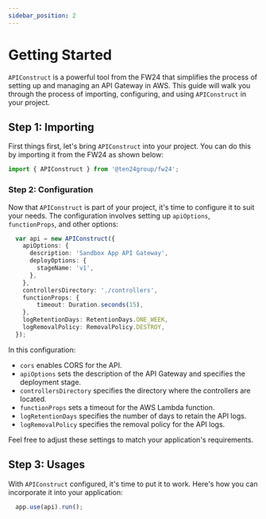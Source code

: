 ```yaml
---
sidebar_position: 2
---
```


# Getting Started

`APIConstruct` is a powerful tool from the FW24 that simplifies the process of setting up and managing an API Gateway in AWS. This guide will walk you through the process of importing, configuring, and using `APIConstruct` in your project.

## Step 1: Importing

First things first, let's bring `APIConstruct` into your project. You can do this by importing it from the FW24 as shown below:

```ts
import { APIConstruct } from '@ten24group/fw24';
```

### Step 2: Configuration

Now that `APIConstruct` is part of your project, it's time to configure it to suit your needs. The configuration involves setting up `apiOptions`, `functionProps`, and other options:

```ts
  var api = new APIConstruct({
    apiOptions: {
      description: 'Sandbox App API Gateway',
      deployOptions: {
        stageName: 'v1',
      },
    },
    controllersDirectory: './controllers',
    functionProps: {
        timeout: Duration.seconds(15),
    },
    logRetentionDays: RetentionDays.ONE_WEEK,
    logRemovalPolicy: RemovalPolicy.DESTROY,
  });
```

In this configuration:

- `cors` enables CORS for the API.
- `apiOptions` sets the description of the API Gateway and specifies the deployment stage.
- `controllersDirectory` specifies the directory where the controllers are located.
- `functionProps` sets a timeout for the AWS Lambda function.
- `logRetentionDays` specifies the number of days to retain the API logs.
- `logRemovalPolicy` specifies the removal policy for the API logs.

Feel free to adjust these settings to match your application's requirements.

## Step 3: Usages

With `APIConstruct` configured, it's time to put it to work. Here's how you can incorporate it into your application:

```ts
  app.use(api).run();
```
